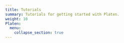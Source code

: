 ```yaml
---
title: Tutorials
summary: Tutorials for getting started with Platen.
weight: 10
Platen:
  menu:
    collapse_section: true
---
```


